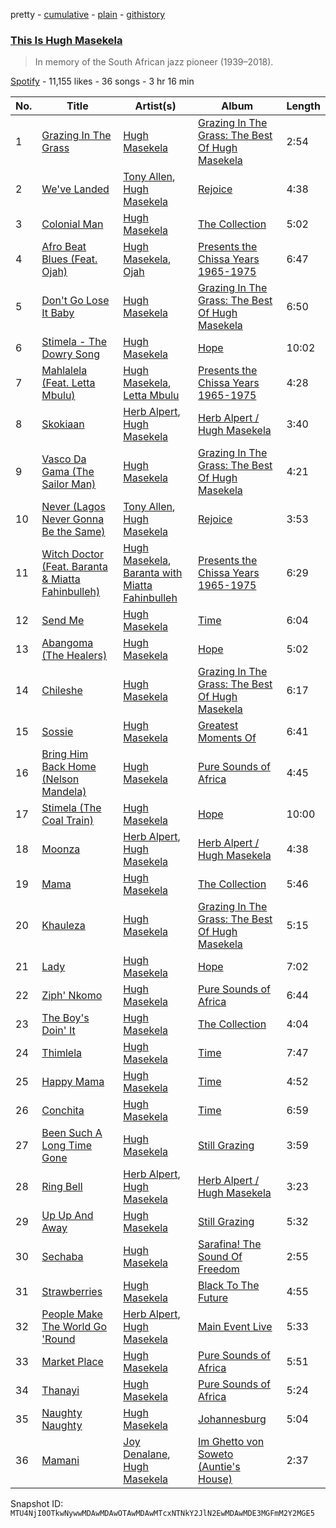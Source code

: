 pretty - [cumulative](/playlists/cumulative/37i9dQZF1DX0do1Z6kTyyR.md) - [plain](/playlists/plain/37i9dQZF1DX0do1Z6kTyyR) - [githistory](https://github.githistory.xyz/mackorone/spotify-playlist-archive/blob/main/playlists/plain/37i9dQZF1DX0do1Z6kTyyR)

### [This Is Hugh Masekela](https://open.spotify.com/playlist/37i9dQZF1DX0do1Z6kTyyR)

> In memory of the South African jazz pioneer \(1939–2018\).

[Spotify](https://open.spotify.com/user/spotify) - 11,155 likes - 36 songs - 3 hr 16 min

| No. | Title | Artist(s) | Album | Length |
|---|---|---|---|---|
| 1 | [Grazing In The Grass](https://open.spotify.com/track/4ewr2YZx2pXsxDTC4mWFob) | [Hugh Masekela](https://open.spotify.com/artist/1b3F5FI7TX4IWTNA4P1kWp) | [Grazing In The Grass: The Best Of Hugh Masekela](https://open.spotify.com/album/35YSmtpQl7AQKr39nMDKD9) | 2:54 |
| 2 | [We've Landed](https://open.spotify.com/track/1fcF3A2sQXYMzqnlDMVEpr) | [Tony Allen](https://open.spotify.com/artist/6JpZEemWmunccsrHXFUOgi), [Hugh Masekela](https://open.spotify.com/artist/1b3F5FI7TX4IWTNA4P1kWp) | [Rejoice](https://open.spotify.com/album/061q5E43gIp25oJxVxvAav) | 4:38 |
| 3 | [Colonial Man](https://open.spotify.com/track/3BfQjJnJmsloA8hUhkIda0) | [Hugh Masekela](https://open.spotify.com/artist/1b3F5FI7TX4IWTNA4P1kWp) | [The Collection](https://open.spotify.com/album/3tVXsHKwCoQqCgisln9vMY) | 5:02 |
| 4 | [Afro Beat Blues \(Feat\. Ojah\)](https://open.spotify.com/track/4Ua2SU25r2XCnT8CpmYAyM) | [Hugh Masekela](https://open.spotify.com/artist/1b3F5FI7TX4IWTNA4P1kWp), [Ojah](https://open.spotify.com/artist/4rdXJh5pnHQxhvmlCPJKwp) | [Presents the Chissa Years 1965\-1975](https://open.spotify.com/album/3kAccw0xfJEIayWAiyvKI4) | 6:47 |
| 5 | [Don't Go Lose It Baby](https://open.spotify.com/track/6OmycgKSlz5VDri540KrIc) | [Hugh Masekela](https://open.spotify.com/artist/1b3F5FI7TX4IWTNA4P1kWp) | [Grazing In The Grass: The Best Of Hugh Masekela](https://open.spotify.com/album/35YSmtpQl7AQKr39nMDKD9) | 6:50 |
| 6 | [Stimela \- The Dowry Song](https://open.spotify.com/track/5CzM7bCPqFUF1eWh4nvVXy) | [Hugh Masekela](https://open.spotify.com/artist/1b3F5FI7TX4IWTNA4P1kWp) | [Hope](https://open.spotify.com/album/7cSZwj3u1FR4AQqI3ANO5r) | 10:02 |
| 7 | [Mahlalela \(Feat\. Letta Mbulu\)](https://open.spotify.com/track/79vn8aL5iSKxAfJL0rRHIw) | [Hugh Masekela](https://open.spotify.com/artist/1b3F5FI7TX4IWTNA4P1kWp), [Letta Mbulu](https://open.spotify.com/artist/7iwwcDXXToUdUoDYP70EA0) | [Presents the Chissa Years 1965\-1975](https://open.spotify.com/album/3kAccw0xfJEIayWAiyvKI4) | 4:28 |
| 8 | [Skokiaan](https://open.spotify.com/track/5By54UfIlbEMnXTrsKpbWJ) | [Herb Alpert](https://open.spotify.com/artist/1PqdKx88nAgPolRy079lMl), [Hugh Masekela](https://open.spotify.com/artist/1b3F5FI7TX4IWTNA4P1kWp) | [Herb Alpert / Hugh Masekela](https://open.spotify.com/album/1PBWH6SJCatM6dBCHLod5A) | 3:40 |
| 9 | [Vasco Da Gama \(The Sailor Man\)](https://open.spotify.com/track/7JF8ihWdCyY2z8gOEVO620) | [Hugh Masekela](https://open.spotify.com/artist/1b3F5FI7TX4IWTNA4P1kWp) | [Grazing In The Grass: The Best Of Hugh Masekela](https://open.spotify.com/album/35YSmtpQl7AQKr39nMDKD9) | 4:21 |
| 10 | [Never \(Lagos Never Gonna Be the Same\)](https://open.spotify.com/track/4aTcopxonBr4JVajnsGi6K) | [Tony Allen](https://open.spotify.com/artist/6JpZEemWmunccsrHXFUOgi), [Hugh Masekela](https://open.spotify.com/artist/1b3F5FI7TX4IWTNA4P1kWp) | [Rejoice](https://open.spotify.com/album/061q5E43gIp25oJxVxvAav) | 3:53 |
| 11 | [Witch Doctor \(Feat\. Baranta & Miatta Fahinbulleh\)](https://open.spotify.com/track/32lqu8N1mAgbDZhnhMPezR) | [Hugh Masekela](https://open.spotify.com/artist/1b3F5FI7TX4IWTNA4P1kWp), [Baranta with Miatta Fahinbulleh](https://open.spotify.com/artist/57SqA0w60AJyD7Y4RgLCkW) | [Presents the Chissa Years 1965\-1975](https://open.spotify.com/album/3kAccw0xfJEIayWAiyvKI4) | 6:29 |
| 12 | [Send Me](https://open.spotify.com/track/5qGYulTDwei2GxidoiRbfP) | [Hugh Masekela](https://open.spotify.com/artist/1b3F5FI7TX4IWTNA4P1kWp) | [Time](https://open.spotify.com/album/5aToAoOFpCP6cETb803Fmz) | 6:04 |
| 13 | [Abangoma \(The Healers\)](https://open.spotify.com/track/44QaU861OUsxD6fBJ0hzDT) | [Hugh Masekela](https://open.spotify.com/artist/1b3F5FI7TX4IWTNA4P1kWp) | [Hope](https://open.spotify.com/album/2Ubm26bDPar5pEM0wsajZt) | 5:02 |
| 14 | [Chileshe](https://open.spotify.com/track/0g9NniRmRTQsCVHMST0Z4H) | [Hugh Masekela](https://open.spotify.com/artist/1b3F5FI7TX4IWTNA4P1kWp) | [Grazing In The Grass: The Best Of Hugh Masekela](https://open.spotify.com/album/35YSmtpQl7AQKr39nMDKD9) | 6:17 |
| 15 | [Sossie](https://open.spotify.com/track/3bAsAVaVeoWk4zZqVcz5X2) | [Hugh Masekela](https://open.spotify.com/artist/1b3F5FI7TX4IWTNA4P1kWp) | [Greatest Moments Of](https://open.spotify.com/album/64OQNeTS9r2vmrDWSmhSvy) | 6:41 |
| 16 | [Bring Him Back Home \(Nelson Mandela\)](https://open.spotify.com/track/7jXFz9TJBLQ8FcVWMtg2G5) | [Hugh Masekela](https://open.spotify.com/artist/1b3F5FI7TX4IWTNA4P1kWp) | [Pure Sounds of Africa](https://open.spotify.com/album/4Gmh2qeyIv04wytrc9F5Ab) | 4:45 |
| 17 | [Stimela \(The Coal Train\)](https://open.spotify.com/track/6MHWjwVdE9ZWQZdDXXLocN) | [Hugh Masekela](https://open.spotify.com/artist/1b3F5FI7TX4IWTNA4P1kWp) | [Hope](https://open.spotify.com/album/2Ubm26bDPar5pEM0wsajZt) | 10:00 |
| 18 | [Moonza](https://open.spotify.com/track/0WHqQkgIxYOPe2FnPHlI3J) | [Herb Alpert](https://open.spotify.com/artist/1PqdKx88nAgPolRy079lMl), [Hugh Masekela](https://open.spotify.com/artist/1b3F5FI7TX4IWTNA4P1kWp) | [Herb Alpert / Hugh Masekela](https://open.spotify.com/album/1PBWH6SJCatM6dBCHLod5A) | 4:38 |
| 19 | [Mama](https://open.spotify.com/track/6E3tTH2pCrECZKTUulcyI5) | [Hugh Masekela](https://open.spotify.com/artist/1b3F5FI7TX4IWTNA4P1kWp) | [The Collection](https://open.spotify.com/album/2bEh6USdBs2EIUopY19TdG) | 5:46 |
| 20 | [Khauleza](https://open.spotify.com/track/2HjZB3cdvHytvCyECaKzpH) | [Hugh Masekela](https://open.spotify.com/artist/1b3F5FI7TX4IWTNA4P1kWp) | [Grazing In The Grass: The Best Of Hugh Masekela](https://open.spotify.com/album/35YSmtpQl7AQKr39nMDKD9) | 5:15 |
| 21 | [Lady](https://open.spotify.com/track/1zCRcycmVgz6Mq1MO67n5N) | [Hugh Masekela](https://open.spotify.com/artist/1b3F5FI7TX4IWTNA4P1kWp) | [Hope](https://open.spotify.com/album/2Ubm26bDPar5pEM0wsajZt) | 7:02 |
| 22 | [Ziph' Nkomo](https://open.spotify.com/track/1RIWujZXXFjvCVSZJUlb6t) | [Hugh Masekela](https://open.spotify.com/artist/1b3F5FI7TX4IWTNA4P1kWp) | [Pure Sounds of Africa](https://open.spotify.com/album/4Gmh2qeyIv04wytrc9F5Ab) | 6:44 |
| 23 | [The Boy's Doin' It](https://open.spotify.com/track/2TFCvJDlt3aoTqzN7LRl5D) | [Hugh Masekela](https://open.spotify.com/artist/1b3F5FI7TX4IWTNA4P1kWp) | [The Collection](https://open.spotify.com/album/2bEh6USdBs2EIUopY19TdG) | 4:04 |
| 24 | [Thimlela](https://open.spotify.com/track/5gHX89WgncqrmdH3ojN95d) | [Hugh Masekela](https://open.spotify.com/artist/1b3F5FI7TX4IWTNA4P1kWp) | [Time](https://open.spotify.com/album/5aToAoOFpCP6cETb803Fmz) | 7:47 |
| 25 | [Happy Mama](https://open.spotify.com/track/37FRVlc63dOOmmdBZoIK5A) | [Hugh Masekela](https://open.spotify.com/artist/1b3F5FI7TX4IWTNA4P1kWp) | [Time](https://open.spotify.com/album/5aToAoOFpCP6cETb803Fmz) | 4:52 |
| 26 | [Conchita](https://open.spotify.com/track/23EuI1z7Gffmb7ez8n61tq) | [Hugh Masekela](https://open.spotify.com/artist/1b3F5FI7TX4IWTNA4P1kWp) | [Time](https://open.spotify.com/album/5aToAoOFpCP6cETb803Fmz) | 6:59 |
| 27 | [Been Such A Long Time Gone](https://open.spotify.com/track/4wG28SEzjz5yEVDJ0d7fi0) | [Hugh Masekela](https://open.spotify.com/artist/1b3F5FI7TX4IWTNA4P1kWp) | [Still Grazing](https://open.spotify.com/album/1Fu67AET7JzPJZSspXMCWZ) | 3:59 |
| 28 | [Ring Bell](https://open.spotify.com/track/1LjeaqT5o2gqLQTFynkeQb) | [Herb Alpert](https://open.spotify.com/artist/1PqdKx88nAgPolRy079lMl), [Hugh Masekela](https://open.spotify.com/artist/1b3F5FI7TX4IWTNA4P1kWp) | [Herb Alpert / Hugh Masekela](https://open.spotify.com/album/1PBWH6SJCatM6dBCHLod5A) | 3:23 |
| 29 | [Up Up And Away](https://open.spotify.com/track/6aRJ9GPXWOLcatUSZQOaQn) | [Hugh Masekela](https://open.spotify.com/artist/1b3F5FI7TX4IWTNA4P1kWp) | [Still Grazing](https://open.spotify.com/album/1Fu67AET7JzPJZSspXMCWZ) | 5:32 |
| 30 | [Sechaba](https://open.spotify.com/track/0e5UqCO2phP2DgD4aYSeEA) | [Hugh Masekela](https://open.spotify.com/artist/1b3F5FI7TX4IWTNA4P1kWp) | [Sarafina! The Sound Of Freedom](https://open.spotify.com/album/2lumpSO6GsjUwZhvIto0Mp) | 2:55 |
| 31 | [Strawberries](https://open.spotify.com/track/6m1HBE9TBXTMeRFLWObgGP) | [Hugh Masekela](https://open.spotify.com/artist/1b3F5FI7TX4IWTNA4P1kWp) | [Black To The Future](https://open.spotify.com/album/5uh6r0ws4FRmNAAsO0R798) | 4:55 |
| 32 | [People Make The World Go 'Round](https://open.spotify.com/track/7061GEUBdrbWacWIZs6Zjg) | [Herb Alpert](https://open.spotify.com/artist/1PqdKx88nAgPolRy079lMl), [Hugh Masekela](https://open.spotify.com/artist/1b3F5FI7TX4IWTNA4P1kWp) | [Main Event Live](https://open.spotify.com/album/0SxYs2dDMYntFDPxQdUCYJ) | 5:33 |
| 33 | [Market Place](https://open.spotify.com/track/7k5NirlwBKs4LimkoYW444) | [Hugh Masekela](https://open.spotify.com/artist/1b3F5FI7TX4IWTNA4P1kWp) | [Pure Sounds of Africa](https://open.spotify.com/album/4Gmh2qeyIv04wytrc9F5Ab) | 5:51 |
| 34 | [Thanayi](https://open.spotify.com/track/4D26OBdQX1JPs2yYwAugea) | [Hugh Masekela](https://open.spotify.com/artist/1b3F5FI7TX4IWTNA4P1kWp) | [Pure Sounds of Africa](https://open.spotify.com/album/4Gmh2qeyIv04wytrc9F5Ab) | 5:24 |
| 35 | [Naughty Naughty](https://open.spotify.com/track/7wzWv7lDJmwzvrvMQ0Prtg) | [Hugh Masekela](https://open.spotify.com/artist/1b3F5FI7TX4IWTNA4P1kWp) | [Johannesburg](https://open.spotify.com/album/3OhHUq4BFb2LlrqkDWNqRE) | 5:04 |
| 36 | [Mamani](https://open.spotify.com/track/6pho1AoUYje8KbVbUc2R1Q) | [Joy Denalane](https://open.spotify.com/artist/5vP3nmsaGrondXXS5BvrSH), [Hugh Masekela](https://open.spotify.com/artist/1b3F5FI7TX4IWTNA4P1kWp) | [Im Ghetto von Soweto \(Auntie's House\)](https://open.spotify.com/album/5cKVJDGTZYzdkpUx43rZNF) | 2:37 |

Snapshot ID: `MTU4NjI0OTkwNywwMDAwMDAwOTAwMDAwMTcxNTNkY2JlN2EwMDAwMDE3MGFmM2Y2MGE5`